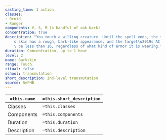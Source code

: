 ```yaml
---
casting_time: 1 action
classes:
- Druid
- Ranger
components: V, S, M (a handful of oak bark)
concentration: true
description: "You touch a willing creature. Until the spell ends, the target\u2019\
    s skin has a rough, bark-like appearance, and the target\u2019s AC can\u2019t\
    \ be less than 16, regardless of what kind of armor it is wearing."
duration: Concentration, up to 1 hour
level: 2
name: Barkskin
range: Touch
ritual: false
school: transmutation
short_description: 2nd-level transmutation
source: 5ePHB
---
```


| `=this.name` | `=this.short_description` |
| ------------ | ------------------------- |
| Classes      | `=this.classes`           |
| Components   | `=this.components`        |
| Duration     | `=this.duration`          |
| Description  | `=this.description`       |